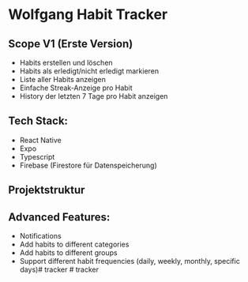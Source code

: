 # Wolfgang Habit Tracker

## Scope V1 (Erste Version)

- Habits erstellen und löschen
- Habits als erledigt/nicht erledigt markieren
- Liste aller Habits anzeigen
- Einfache Streak-Anzeige pro Habit
- History der letzten 7 Tage pro Habit anzeigen

## Tech Stack:

- React Native
- Expo
- Typescript
- Firebase (Firestore für Datenspeicherung)

## Projektstruktur

## Advanced Features:

- Notifications
- Add habits to different categories
- Add habits to different groups
- Support different habit frequencies (daily, weekly, monthly, specific days)#   t r a c k e r  
 #   t r a c k e r  
 